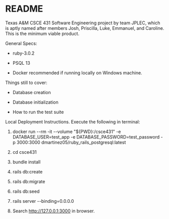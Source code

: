 # README

Texas A&M CSCE 431 Software Engineering project by team JPLEC, which is aptly named after members Josh, Priscilla, Luke, Emmanuel, and Caroline. This is the minimum viable product.

General Specs:

* ruby-3.0.2

* PSQL 13

* Docker recommended if running locally on Windows machine.

Things still to cover:

* Database creation

* Database initialization

* How to run the test suite

Local Deployment Instructions. Execute the following in terminal:

1. docker run --rm -it --volume "${PWD}:/csce431" -e DATABASE_USER=test_app -e DATABASE_PASSWORD=test_password -p 3000:3000 dmartinez05/ruby_rails_postgresql:latest 

2. cd csce431

3. bundle install

4. rails db:create

5. rails db:migrate

6. rails db:seed

7. rails server --binding=0.0.0.0

8. Search http://127.0.0.1:3000 in browser.